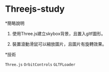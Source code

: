 # Threejs-study

*簡略說明

1. 使用Three.js建立skybox背景，且置入gltf圖形。

2. 裝置滾動滑鼠可以縮放圖片，且圖片有旋轉效果。

*技術
<p>
  <code>Three.js</code>
  <code>OrbitControls</code>
  <code>GLTFLoader</code>
</p>
